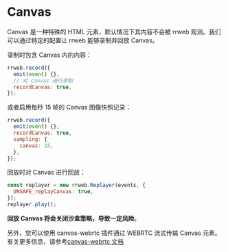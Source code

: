 # Canvas

Canvas 是一种特殊的 HTML 元素，默认情况下其内容不会被 rrweb 观测。我们可以通过特定的配置让 rrweb 能够录制并回放 Canvas。

录制时包含 Canvas 内的内容：

```js
rrweb.record({
  emit(event) {},
  // 对 canvas 进行录制
  recordCanvas: true,
});
```

或者启用每秒 15 帧的 Canvas 图像快照记录：

```js
rrweb.record({
  emit(event) {},
  recordCanvas: true,
  sampling: {
    canvas: 15,
  },
});
```

回放时对 Canvas 进行回放：

```js
const replayer = new rrweb.Replayer(events, {
  UNSAFE_replayCanvas: true,
});
replayer.play();
```

**回放 Canvas 将会关闭沙盒策略，导致一定风险**。

另外，您可以使用 canvas-webrtc 插件通过 WEBRTC 流式传输 Canvas 元素。
有关更多信息，请参考[canvas-webrtc 文档](../../packages/rrweb/src/plugins/canvas-webrtc/readme.md)
